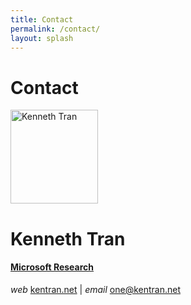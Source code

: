 ```yaml
---
title: Contact
permalink: /contact/
layout: splash
---
```

<h1>Contact</h1>
<div class="content notice--info">
  <img src="http://www.kentran.net/wp-content/uploads/2018/12/2018-Casual.png" alt="Kenneth Tran" style="width:140px; height:150px;" />
  <div class="text">
    <h1><strong>Kenneth Tran</strong></h1>
    <h4><a href="https://www.microsoft.com/en-us/research/lab/microsoft-research-ai/" target="_blank">Microsoft Research</a></h4>
    <p>
        <i class="material-icons">web</i>
        <a href="http://www.kentran.net/" target="_blank">kentran.net</a>
        | <i class="material-icons">email</i>
        <a href="mailto:one@kentran.net">one@kentran.net</a>
    </p>
  </div>
</div>




